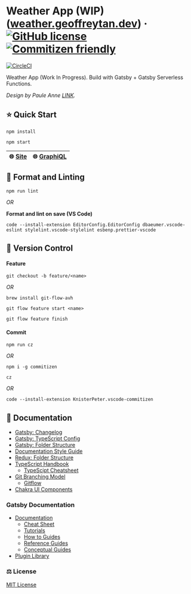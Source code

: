 # Weather App (WIP) ([weather.geoffreytan.dev](https://weather.geoffreytan.dev/)) &middot; [![GitHub license](https://img.shields.io/badge/license-MIT-brightgreen.svg)](./LICENSE) [![Commitizen friendly](https://img.shields.io/badge/commitizen-friendly-brightgreen.svg)](http://commitizen.github.io/cz-cli/)

[![CircleCI](https://circleci.com/gh/geoffrey-tan/weather-app/tree/develop.svg?style=shield)](https://circleci.com/gh/geoffrey-tan/weather-app/tree/develop)

Weather App (Work In Progress). Build with Gatsby + Gatsby Serverless Functions.

_Design by Paule Anne [LINK](https://dribbble.com/shots/6813249-Weather-App-ui-illustration)._

## :star: Quick Start

```shell
npm install
```

```shell
npm start
```

| :globe_with_meridians: [Site](http://localhost:8000/) | :globe_with_meridians: [GraphiQL](http://localhost:8000/___graphql) |
| ----------------------------------------------------- | ------------------------------------------------------------------- |

## :nail_care: Format and Linting

```shell
npm run lint
```

_OR_

**Format and lint on save (VS Code)**

```shell
code --install-extension EditorConfig.EditorConfig dbaeumer.vscode-eslint stylelint.vscode-stylelint esbenp.prettier-vscode
```

## :ledger: Version Control

#### Feature

```shell
git checkout -b feature/<name>
```

_OR_

```shell
brew install git-flow-avh
```

```shell
git flow feature start <name>
```

```shell
git flow feature finish
```

#### Commit

```shell
npm run cz
```

_OR_

```shell
npm i -g commitizen
```

```shell
cz
```

_OR_

```shell
code --install-extension KnisterPeter.vscode-commitizen
```

## :book: Documentation

- [Gatsby: Changelog](https://github.com/gatsbyjs/gatsby/blob/master/packages/gatsby/CHANGELOG.md)
- [Gatsby: TypeScript Config](https://www.gatsbyjs.com/docs/how-to/custom-configuration/typescript/)
- [Gatsby: Folder Structure](https://www.gatsbyjs.com/docs/reference/gatsby-project-structure/)
- [Documentation Style Guide](https://kubernetes.io/docs/contribute/style/style-guide/)
- [Redux: Folder Structure](https://redux.js.org/style-guide/style-guide#structure-files-as-feature-folders-with-single-file-logic)
- [TypeScript Handbook](https://www.typescriptlang.org/docs/handbook/typescript-in-5-minutes.html)
  - [TypeScipt Cheatsheet](https://github.com/typescript-cheatsheets/react)
- [Git Branching Model](https://nvie.com/posts/a-successful-git-branching-model/)
  - [Gitflow](https://github.com/petervanderdoes/gitflow-avh)
- [Chakra UI Components](https://chakra-ui.com/docs/components/overview)

### Gatsby Documentation

- [Documentation](https://www.gatsbyjs.com/docs/)
  - [Cheat Sheet](https://www.gatsbyjs.com/docs/cheat-sheet/)
  - [Tutorials](https://www.gatsbyjs.com/docs/tutorial/)
  - [How to Guides](https://www.gatsbyjs.com/docs/how-to/)
  - [Reference Guides](https://www.gatsbyjs.com/docs/reference/)
  - [Conceptual Guides](https://www.gatsbyjs.com/docs/conceptual/)
- [Plugin Library](https://www.gatsbyjs.com/plugins)

### :balance_scale: License

[MIT License](./LICENSE)
